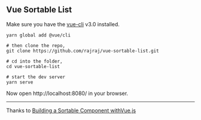 ## Vue Sortable List

Make sure you have the [vue-cli](https://github.com/vuejs/vue-cli) v3.0 installed.

```
yarn global add @vue/cli
```

```
# then clone the repo,
git clone https://github.com/rajraj/vue-sortable-list.git

# cd into the folder,
cd vue-sortable-list
```


```
# start the dev server
yarn serve
```

Now open http://localhost:8080/ in your browser.

***
Thanks to [Building a Sortable Component withVue.js](https://www.youtube.com/watch?v=jR3R_m5FPRc)
